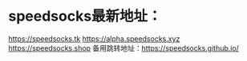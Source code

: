 # speedsocks最新地址：
https://speedsocks.tk
https://alpha.speedsocks.xyz
https://speedsocks.shop
备用跳转地址：https://speedsocks.github.io/
